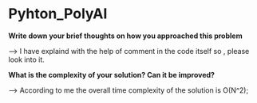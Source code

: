 # Pyhton_PolyAI

**Write down your brief thoughts on how you approached this problem** 
  
  --> I have explaind with the help of comment in the code itself so , please look into it. 

**What is the complexity of your solution? Can it be improved?** 
  
  --> According to me the overall time complexity of the solution is O(N^2);
    
